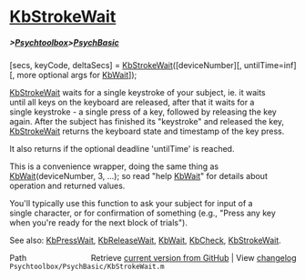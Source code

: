 # [KbStrokeWait](KbStrokeWait)
##### >[Psychtoolbox](Psychtoolbox)>[PsychBasic](PsychBasic)

[secs, keyCode, deltaSecs] = [KbStrokeWait](KbStrokeWait)([deviceNumber][, untilTime=inf][, more optional args for [KbWait](KbWait)]);  
  
[KbStrokeWait](KbStrokeWait) waits for a single keystroke of your subject, ie. it waits  
until all keys on the keyboard are released, after that it waits for a  
single keystroke - a single press of a key, followed by releasing the key  
again. After the subject has finished its "keystroke" and released the key,  
[KbStrokeWait](KbStrokeWait) returns the keyboard state and timestamp of the key press.  
  
It also returns if the optional deadline 'untilTime' is reached.  
  
This is a convenience wrapper, doing the same thing as  
[KbWait](KbWait)(deviceNumber, 3, ...); so read "help [KbWait](KbWait)" for details about  
operation and returned values.  
  
You'll typically use this function to ask your subject for input of a  
single character, or for confirmation of something (e.g., "Press any key  
when you're ready for the next block of trials").  
  
See also: [KbPressWait](KbPressWait), [KbReleaseWait](KbReleaseWait), [KbWait](KbWait), [KbCheck](KbCheck), [KbStrokeWait](KbStrokeWait).  




<div class="code_header" style="text-align:right;">
  <span style="float:left;">Path&nbsp;&nbsp;</span> <span class="counter">Retrieve <a href=
  "https://raw.github.com/Psychtoolbox-3/Psychtoolbox-3/beta/Psychtoolbox/PsychBasic/KbStrokeWait.m">current version from GitHub</a> | View <a href=
  "https://github.com/Psychtoolbox-3/Psychtoolbox-3/commits/beta/Psychtoolbox/PsychBasic/KbStrokeWait.m">changelog</a></span>
</div>
<div class="code">
  <code>Psychtoolbox/PsychBasic/KbStrokeWait.m</code>
</div>

